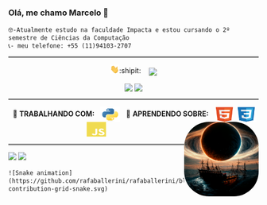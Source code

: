 ### Olá, me chamo Marcelo 👋
    🤓-Atualmente estudo na faculdade Impacta e estou cursando o 2º semestre de Ciências da Computação
    📞- meu telefone: +55 (11)94103-2707 

<hr style="height:3px;border-width:0;color:gray;background-color:gray">

<p align="center">
  <img src="./git_image/hi.gif" width="18px">:shipit: &nbsp;&nbsp;
  <img align='center' src="https://visitor-badge.laobi.icu/badge?page_id=marselo10.visitor-badge">
</p>

<p align="center">
  <img align="center" src="https://github-readme-stats.vercel.app/api?username=marselo10&show_icons=true&theme=midnight-purple" width="360">
  <img align="center" src="https://github-readme-stats.vercel.app/api/top-langs/?username=marselo10&layout=compact&theme=midnight-purple&langs_count=10&hide=css,scss,html,java,plpgsql,objective-c,less,typescript,ruby,starlark,vue,tsql,assembly,hack,python,makefile,perl,c,shell,batchfile,smarty,php,dockerfile,c%2B%2B" width="360"/>  
</p>

<hr style="height:3px;border-width:0;color:gray;background-color:gray">

<p align="center">
    <span>&nbsp;🔳 <b>TRABALHANDO COM:</b>&nbsp;&nbsp;</span>
    <img align="center" alt="MARSELO-Python" height="30" width="40" src="https://raw.githubusercontent.com/devicons/devicon/master/icons/python/python-original.svg">
    <span>&nbsp;&nbsp;🔳 <b>APRENDENDO SOBRE:</b>&nbsp;&nbsp;</span>
    <img align="center" alt="MARSELO-HTML" height="30" width="40" src="https://raw.githubusercontent.com/devicons/devicon/master/icons/html5/html5-original.svg">
    <img align="center" alt="MARSELO-CSS" height="30" width="40" src="https://raw.githubusercontent.com/devicons/devicon/master/icons/css3/css3-original.svg">
    <img align="center" alt="MARSELO-Js" height="30" width="40" src="https://raw.githubusercontent.com/devicons/devicon/master/icons/javascript/javascript-plain.svg">
    <img align="right" alt="MARSELO-pic" height="150" style="border-radius:50px;" src="./git_image/arte1.png">
</p>
      
<hr style="height:3px;border-width:0;color:gray;background-color:gray">

<div>
   <a href = "mailto:marselo.cyberartist@gmail.com"><img src="https://img.shields.io/badge/-Gmail-%23333?style=for-the-badge&logo=gmail&logoColor=white" target="_blank"></a>
    <a href="https://www.linkedin.com/in/marcelo-jos%C3%A9-vieira-filho-1aa094238" target="_blank"><img src="https://img.shields.io/badge/-LinkedIn-%230077B5?style=for-the-badge&logo=linkedin&logoColor=white" target="_blank"></a>
    
    ![Snake animation](https://github.com/rafaballerini/rafaballerini/blob/output/github-contribution-grid-snake.svg)
    
</div>

